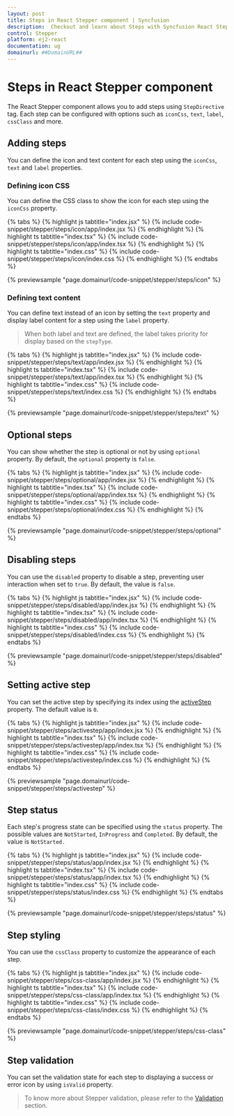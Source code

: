 ```yaml
---
layout: post
title: Steps in React Stepper component | Syncfusion
description:  Checkout and learn about Steps with Syncfusion React Stepper component of Syncfusion Essential JS 2 and more.
control: Stepper
platform: ej2-react
documentation: ug
domainurl: ##DomainURL##
---
```


# Steps in React Stepper component

The React Stepper component allows you to add steps using `StepDirective` tag. Each step can be configured with options such as `iconCss`, `text`, `label`, `cssClass` and more.

## Adding steps

You can define the icon and text content for each step using the `iconCss`, `text` and `label` properties.

### Defining icon CSS

You can define the CSS class to show the icon for each step using the `iconCss` property.

{% tabs %}
{% highlight js tabtitle="index.jsx" %}
{% include code-snippet/stepper/steps/icon/app/index.jsx %}
{% endhighlight %}
{% highlight ts tabtitle="index.tsx" %}
{% include code-snippet/stepper/steps/icon/app/index.tsx %}
{% endhighlight %}
{% highlight ts tabtitle="index.css" %}
{% include code-snippet/stepper/steps/icon/index.css %}
{% endhighlight %}
{% endtabs %}

{% previewsample "page.domainurl/code-snippet/stepper/steps/icon" %}

### Defining text content

You can define text instead of an icon by setting the `text` property and display label content for a step using the `label` property.

> When both label and text are defined, the label takes priority for display based on the `stepType`.

{% tabs %}
{% highlight js tabtitle="index.jsx" %}
{% include code-snippet/stepper/steps/text/app/index.jsx %}
{% endhighlight %}
{% highlight ts tabtitle="index.tsx" %}
{% include code-snippet/stepper/steps/text/app/index.tsx %}
{% endhighlight %}
{% highlight ts tabtitle="index.css" %}
{% include code-snippet/stepper/steps/text/index.css %}
{% endhighlight %}
{% endtabs %}

{% previewsample "page.domainurl/code-snippet/stepper/steps/text" %}

## Optional steps

You can show whether the step is optional or not by using `optional` property. By default, the `optional` property is `false`.

{% tabs %}
{% highlight js tabtitle="index.jsx" %}
{% include code-snippet/stepper/steps/optional/app/index.jsx %}
{% endhighlight %}
{% highlight ts tabtitle="index.tsx" %}
{% include code-snippet/stepper/steps/optional/app/index.tsx %}
{% endhighlight %}
{% highlight ts tabtitle="index.css" %}
{% include code-snippet/stepper/steps/optional/index.css %}
{% endhighlight %}
{% endtabs %}

{% previewsample "page.domainurl/code-snippet/stepper/steps/optional" %}

## Disabling steps

You can use the `disabled` property to disable a step, preventing user interaction when set to `true`. By default, the value is `false`.

{% tabs %}
{% highlight js tabtitle="index.jsx" %}
{% include code-snippet/stepper/steps/disabled/app/index.jsx %}
{% endhighlight %}
{% highlight ts tabtitle="index.tsx" %}
{% include code-snippet/stepper/steps/disabled/app/index.tsx %}
{% endhighlight %}
{% highlight ts tabtitle="index.css" %}
{% include code-snippet/stepper/steps/disabled/index.css %}
{% endhighlight %}
{% endtabs %}

{% previewsample "page.domainurl/code-snippet/stepper/steps/disabled" %}

## Setting active step

You can set the active step by specifying its index using the [activeStep](https://ej2.syncfusion.com/react/documentation/api/stepper#activestep) property. The default value is `0`.

{% tabs %}
{% highlight js tabtitle="index.jsx" %}
{% include code-snippet/stepper/steps/activestep/app/index.jsx %}
{% endhighlight %}
{% highlight ts tabtitle="index.tsx" %}
{% include code-snippet/stepper/steps/activestep/app/index.tsx %}
{% endhighlight %}
{% highlight ts tabtitle="index.css" %}
{% include code-snippet/stepper/steps/activestep/index.css %}
{% endhighlight %}
{% endtabs %}

{% previewsample "page.domainurl/code-snippet/stepper/steps/activestep" %}

## Step status

Each step's progress state can be specified using the `status` property. The possible values are `NotStarted`, `InProgress` and `Completed`. By default, the value is `NotStarted.`

{% tabs %}
{% highlight js tabtitle="index.jsx" %}
{% include code-snippet/stepper/steps/status/app/index.jsx %}
{% endhighlight %}
{% highlight ts tabtitle="index.tsx" %}
{% include code-snippet/stepper/steps/status/app/index.tsx %}
{% endhighlight %}
{% highlight ts tabtitle="index.css" %}
{% include code-snippet/stepper/steps/status/index.css %}
{% endhighlight %}
{% endtabs %}

{% previewsample "page.domainurl/code-snippet/stepper/steps/status" %}

## Step styling

You can use the `cssClass` property to customize the appearance of each step.

{% tabs %}
{% highlight js tabtitle="index.jsx" %}
{% include code-snippet/stepper/steps/css-class/app/index.jsx %}
{% endhighlight %}
{% highlight ts tabtitle="index.tsx" %}
{% include code-snippet/stepper/steps/css-class/app/index.tsx %}
{% endhighlight %}
{% highlight ts tabtitle="index.css" %}
{% include code-snippet/stepper/steps/css-class/index.css %}
{% endhighlight %}
{% endtabs %}

{% previewsample "page.domainurl/code-snippet/stepper/steps/css-class" %}

## Step validation

You can set the validation state for each step to displaying a success or error icon by using `isValid` property.

> To know more about Stepper validation, please refer to the [Validation](./steps-validation#validating-steps) section.